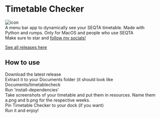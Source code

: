 # Timetable Checker  
![icon](https://lh3.googleusercontent.com/RwasX4H1kZEPRr9zZKnSvHImn4YmoGPQASqM4yp-BcdO9A8T62twOq2ckBXbnsrMrCy13GAfYEufEHrOxbJdc44h=s120)  
A menu bar app to dynamically see your SEQTA timetable.
Made with Python and rumps. Only for MacOS and people who use SEQTA  
Make sure to star and [follow my socials!](linktr.ee/arastine)

[See all releases here](https://drive.google.com/drive/folders/13Z68PTLBM9wOWr2Nd9cwxvcEugE7I_qr?usp=sharing)  

## How to use
Download the latest release  
Extract it to your Documents folder (it should look like Documents/timetablecheck  
Run 'install-dependencies'  
Take screenshots of your timetable and put them in resources. Name them a.png and b.png for the respective weeks.  
Pin Timetable Checker to your dock (if you want)  
Run it and enjoy!
